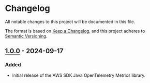 # Changelog

All notable changes to this project will be documented in this file.

The format is based on [Keep a Changelog](https://keepachangelog.com/en/1.1.0/),
and this project adheres to [Semantic Versioning](https://semver.org/spec/v2.0.0.html).

## [1.0.0] - 2024-09-17

### Added

- Initial release of the AWS SDK Java OpenTelemetry Metrics library.

[1.0.0]: https://github.com/olivierlacan/keep-a-changelog/releases/tag/v1.0.0
